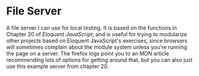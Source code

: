 # File Server

A file server I can use for local testing. It is based on the functions in Chapter 20 of *Eloquent JavaScript*, and is useful for trying to modularize other projects based on Eloquent JavaScript's exercises, since browsers will sometimes complain about the module system unless you're running the page on a server. The firefox logs point you to an MDN article recommending lots of options for getting around that, but you can also just use this example server from chapter 20.

